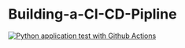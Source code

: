 # Building-a-CI-CD-Pipline

[![Python application test with Github Actions](https://github.com/AnalyticNaveen/Building-a-CI-CD-Pipline/actions/workflows/main.yml/badge.svg?branch=main)](https://github.com/AnalyticNaveen/Building-a-CI-CD-Pipline/actions/workflows/main.yml)

